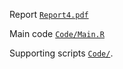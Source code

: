 Report [`Report4.pdf`](https://github.com/Nixoncandiales/Econ771/blob/main/Assigments/AS%204/Report4.pdf)

Main code [`Code/Main.R`](https://github.com/Nixoncandiales/Econ771/blob/main/Assigments/AS%204/Code/Main.R)

Supporting scripts [`Code/`](https://github.com/Nixoncandiales/Econ771/tree/main/Assigments/AS%204/Code).